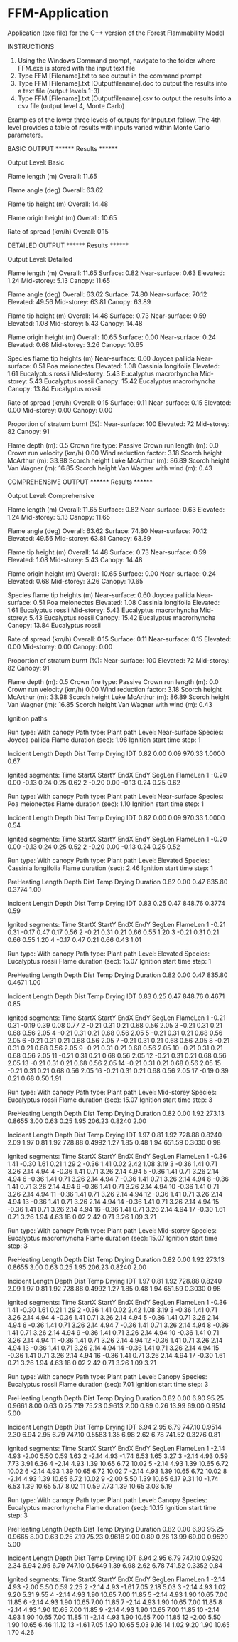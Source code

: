 # FFM-Application
Application (exe file) for the C++ version of the Forest Flammability Model

INSTRUCTIONS
1. Using the Windows Command prompt, navigate to the folder where FFM.exe is stored with the input text file
2. Type FFM [Filename].txt to see output in the command prompt
3. Type FFM [Filename].txt [Outputfilename].doc to output the results into a text file (output levels 1-3)
4. Type FFM [Filename].txt [Outputfilename].csv to output the results into a csv file (output level 4, Monte Carlo)


Examples of the lower three levels of outputs for Input.txt follow. The 4th level provides a table of results with inputs varied within Monte Carlo parameters.

BASIC OUTPUT
****** Results ******

Output Level: Basic

Flame length (m)                  Overall:        11.65

Flame angle (deg)                 Overall:        63.62

Flame tip height (m)              Overall:        14.48

Flame origin height (m)           Overall:        10.65

Rate of spread (km/h)             Overall:         0.15


DETAILED OUTPUT
****** Results ******

Output Level: Detailed

Flame length (m)                  Overall:        11.65
                                  Surface:         0.82
                                  Near-surface:    0.63
                                  Elevated:        1.24
                                  Mid-storey:      5.13
                                  Canopy:         11.65

Flame angle (deg)                 Overall:        63.62
                                  Surface:        74.80
                                  Near-surface:   70.12
                                  Elevated:       49.56
                                  Mid-storey:     63.81
                                  Canopy:         63.89

Flame tip height (m)              Overall:        14.48
                                  Surface:         0.73
                                  Near-surface:    0.59
                                  Elevated:        1.08
                                  Mid-storey:      5.43
                                  Canopy:         14.48

Flame origin height (m)           Overall:        10.65
                                  Surface:         0.00
                                  Near-surface:    0.24
                                  Elevated:        0.68
                                  Mid-storey:      3.26
                                  Canopy:         10.65

Species flame tip heights (m)     Near-surface:    0.60 Joycea pallida
                                  Near-surface:    0.51 Poa meionectes
                                  Elevated:        1.08 Cassinia longifolia
                                  Elevated:        1.61 Eucalyptus rossii
                                  Mid-storey:      5.43 Eucalyptus macrorhyncha
                                  Mid-storey:      5.43 Eucalyptus rossii
                                  Canopy:         15.42 Eucalyptus macrorhyncha
                                  Canopy:         13.84 Eucalyptus rossii

Rate of spread (km/h)             Overall:         0.15
                                  Surface:         0.11
                                  Near-surface:    0.15
                                  Elevated:        0.00
                                  Mid-storey:      0.00
                                  Canopy:          0.00

Proportion of stratum burnt (%):  Near-surface:   100
                                  Elevated:        72
                                  Mid-storey:      82
                                  Canopy:          91

Flame depth (m):                                   0.5
Crown fire type:                                Passive
Crown run length (m):                              0.0
Crown run velocity (km/h)                         0.00
Wind reduction factor:                          3.18
Scorch height McArthur (m):                      33.98
Scorch height Luke McArthur (m):                 86.89
Scorch height Van Wagner (m):                    16.85
Scorch height Van Wagner with wind (m):           0.43


COMPREHENSIVE OUTPUT
****** Results ******

Output Level: Comprehensive

Flame length (m)                  Overall:        11.65
                                  Surface:         0.82
                                  Near-surface:    0.63
                                  Elevated:        1.24
                                  Mid-storey:      5.13
                                  Canopy:         11.65

Flame angle (deg)                 Overall:        63.62
                                  Surface:        74.80
                                  Near-surface:   70.12
                                  Elevated:       49.56
                                  Mid-storey:     63.81
                                  Canopy:         63.89

Flame tip height (m)              Overall:        14.48
                                  Surface:         0.73
                                  Near-surface:    0.59
                                  Elevated:        1.08
                                  Mid-storey:      5.43
                                  Canopy:         14.48

Flame origin height (m)           Overall:        10.65
                                  Surface:         0.00
                                  Near-surface:    0.24
                                  Elevated:        0.68
                                  Mid-storey:      3.26
                                  Canopy:         10.65

Species flame tip heights (m)     Near-surface:    0.60 Joycea pallida
                                  Near-surface:    0.51 Poa meionectes
                                  Elevated:        1.08 Cassinia longifolia
                                  Elevated:        1.61 Eucalyptus rossii
                                  Mid-storey:      5.43 Eucalyptus macrorhyncha
                                  Mid-storey:      5.43 Eucalyptus rossii
                                  Canopy:         15.42 Eucalyptus macrorhyncha
                                  Canopy:         13.84 Eucalyptus rossii

Rate of spread (km/h)             Overall:         0.15
                                  Surface:         0.11
                                  Near-surface:    0.15
                                  Elevated:        0.00
                                  Mid-storey:      0.00
                                  Canopy:          0.00

Proportion of stratum burnt (%):  Near-surface:   100
                                  Elevated:        72
                                  Mid-storey:      82
                                  Canopy:          91

Flame depth (m):                                   0.5
Crown fire type:                                Passive
Crown run length (m):                              0.0
Crown run velocity (km/h)                         0.00
Wind reduction factor:                          3.18
Scorch height McArthur (m):                      33.98
Scorch height Luke McArthur (m):                 86.89
Scorch height Van Wagner (m):                    16.85
Scorch height Van Wagner with wind (m):           0.43

Ignition paths

Run type:                 With canopy
Path type:                Plant path
Level:                    Near-surface
Species:                  Joycea pallida
Flame duration (sec):     1.96
Ignition start time step: 1

Incident
Length	Depth	Dist	Temp	Drying	IDT
0.82	0.00	0.09	970.33	1.0000	0.67


Ignited segments:
Time	StartX	StartY	EndX	EndY	SegLen	FlameLen
1	-0.20	0.00	-0.13	0.24	0.25	0.62
2	-0.20	0.00	-0.13	0.24	0.25	0.62

Run type:                 With canopy
Path type:                Plant path
Level:                    Near-surface
Species:                  Poa meionectes
Flame duration (sec):     1.10
Ignition start time step: 1

Incident
Length	Depth	Dist	Temp	Drying	IDT
0.82	0.00	0.09	970.33	1.0000	0.54


Ignited segments:
Time	StartX	StartY	EndX	EndY	SegLen	FlameLen
1	-0.20	0.00	-0.13	0.24	0.25	0.52
2	-0.20	0.00	-0.13	0.24	0.25	0.52

Run type:                 With canopy
Path type:                Plant path
Level:                    Elevated
Species:                  Cassinia longifolia
Flame duration (sec):     2.46
Ignition start time step: 1

PreHeating
Length	Depth	Dist	Temp	Drying	Duration
0.82	0.00	0.47	835.80	0.3774	1.00


Incident
Length	Depth	Dist	Temp	Drying	IDT
0.83	0.25	0.47	848.76	0.3774	0.59


Ignited segments:
Time	StartX	StartY	EndX	EndY	SegLen	FlameLen
1	-0.21	0.31	-0.17	0.47	0.17	0.56
2	-0.21	0.31	0.21	0.66	0.55	1.20
3	-0.21	0.31	0.21	0.66	0.55	1.20
4	-0.17	0.47	0.21	0.66	0.43	1.01

Run type:                 With canopy
Path type:                Plant path
Level:                    Elevated
Species:                  Eucalyptus rossii
Flame duration (sec):     15.07
Ignition start time step: 1

PreHeating
Length	Depth	Dist	Temp	Drying	Duration
0.82	0.00	0.47	835.80	0.4671	1.00


Incident
Length	Depth	Dist	Temp	Drying	IDT
0.83	0.25	0.47	848.76	0.4671	0.85


Ignited segments:
Time	StartX	StartY	EndX	EndY	SegLen	FlameLen
1	-0.21	0.31	-0.19	0.39	0.08	0.77
2	-0.21	0.31	0.21	0.68	0.56	2.05
3	-0.21	0.31	0.21	0.68	0.56	2.05
4	-0.21	0.31	0.21	0.68	0.56	2.05
5	-0.21	0.31	0.21	0.68	0.56	2.05
6	-0.21	0.31	0.21	0.68	0.56	2.05
7	-0.21	0.31	0.21	0.68	0.56	2.05
8	-0.21	0.31	0.21	0.68	0.56	2.05
9	-0.21	0.31	0.21	0.68	0.56	2.05
10	-0.21	0.31	0.21	0.68	0.56	2.05
11	-0.21	0.31	0.21	0.68	0.56	2.05
12	-0.21	0.31	0.21	0.68	0.56	2.05
13	-0.21	0.31	0.21	0.68	0.56	2.05
14	-0.21	0.31	0.21	0.68	0.56	2.05
15	-0.21	0.31	0.21	0.68	0.56	2.05
16	-0.21	0.31	0.21	0.68	0.56	2.05
17	-0.19	0.39	0.21	0.68	0.50	1.91

Run type:                 With canopy
Path type:                Plant path
Level:                    Mid-storey
Species:                  Eucalyptus rossii
Flame duration (sec):     15.07
Ignition start time step: 3

PreHeating
Length	Depth	Dist	Temp	Drying	Duration
0.82	0.00	1.92	273.13	0.8655	3.00
0.63	0.25	1.95	206.23	0.8240	2.00


Incident
Length	Depth	Dist	Temp	Drying	IDT
1.97	0.81	1.92	728.88	0.8240	2.09
1.97	0.81	1.92	728.88	0.4992	1.27
1.85	0.48	1.94	651.59	0.3030	0.98


Ignited segments:
Time	StartX	StartY	EndX	EndY	SegLen	FlameLen
1	-0.36	1.41	-0.30	1.61	0.21	1.29
2	-0.36	1.41	0.02	2.42	1.08	3.19
3	-0.36	1.41	0.71	3.26	2.14	4.94
4	-0.36	1.41	0.71	3.26	2.14	4.94
5	-0.36	1.41	0.71	3.26	2.14	4.94
6	-0.36	1.41	0.71	3.26	2.14	4.94
7	-0.36	1.41	0.71	3.26	2.14	4.94
8	-0.36	1.41	0.71	3.26	2.14	4.94
9	-0.36	1.41	0.71	3.26	2.14	4.94
10	-0.36	1.41	0.71	3.26	2.14	4.94
11	-0.36	1.41	0.71	3.26	2.14	4.94
12	-0.36	1.41	0.71	3.26	2.14	4.94
13	-0.36	1.41	0.71	3.26	2.14	4.94
14	-0.36	1.41	0.71	3.26	2.14	4.94
15	-0.36	1.41	0.71	3.26	2.14	4.94
16	-0.36	1.41	0.71	3.26	2.14	4.94
17	-0.30	1.61	0.71	3.26	1.94	4.63
18	0.02	2.42	0.71	3.26	1.09	3.21

Run type:                 With canopy
Path type:                Plant path
Level:                    Mid-storey
Species:                  Eucalyptus macrorhyncha
Flame duration (sec):     15.07
Ignition start time step: 3

PreHeating
Length	Depth	Dist	Temp	Drying	Duration
0.82	0.00	1.92	273.13	0.8655	3.00
0.63	0.25	1.95	206.23	0.8240	2.00


Incident
Length	Depth	Dist	Temp	Drying	IDT
1.97	0.81	1.92	728.88	0.8240	2.09
1.97	0.81	1.92	728.88	0.4992	1.27
1.85	0.48	1.94	651.59	0.3030	0.98


Ignited segments:
Time	StartX	StartY	EndX	EndY	SegLen	FlameLen
1	-0.36	1.41	-0.30	1.61	0.21	1.29
2	-0.36	1.41	0.02	2.42	1.08	3.19
3	-0.36	1.41	0.71	3.26	2.14	4.94
4	-0.36	1.41	0.71	3.26	2.14	4.94
5	-0.36	1.41	0.71	3.26	2.14	4.94
6	-0.36	1.41	0.71	3.26	2.14	4.94
7	-0.36	1.41	0.71	3.26	2.14	4.94
8	-0.36	1.41	0.71	3.26	2.14	4.94
9	-0.36	1.41	0.71	3.26	2.14	4.94
10	-0.36	1.41	0.71	3.26	2.14	4.94
11	-0.36	1.41	0.71	3.26	2.14	4.94
12	-0.36	1.41	0.71	3.26	2.14	4.94
13	-0.36	1.41	0.71	3.26	2.14	4.94
14	-0.36	1.41	0.71	3.26	2.14	4.94
15	-0.36	1.41	0.71	3.26	2.14	4.94
16	-0.36	1.41	0.71	3.26	2.14	4.94
17	-0.30	1.61	0.71	3.26	1.94	4.63
18	0.02	2.42	0.71	3.26	1.09	3.21

Run type:                 With canopy
Path type:                Plant path
Level:                    Canopy
Species:                  Eucalyptus rossii
Flame duration (sec):     7.01
Ignition start time step: 3

PreHeating
Length	Depth	Dist	Temp	Drying	Duration
0.82	0.00	6.90	95.25	0.9661	8.00
0.63	0.25	7.19	75.23	0.9613	2.00
0.89	0.26	13.99	69.00	0.9514	5.00


Incident
Length	Depth	Dist	Temp	Drying	IDT
6.94	2.95	6.79	747.10	0.9514	2.30
6.94	2.95	6.79	747.10	0.5583	1.35
6.98	2.62	6.78	741.52	0.3276	0.81


Ignited segments:
Time	StartX	StartY	EndX	EndY	SegLen	FlameLen
1	-2.14	4.93	-2.00	5.50	0.59	1.63
2	-2.14	4.93	-1.74	6.53	1.65	3.27
3	-2.14	4.93	0.59	7.73	3.91	6.36
4	-2.14	4.93	1.39	10.65	6.72	10.02
5	-2.14	4.93	1.39	10.65	6.72	10.02
6	-2.14	4.93	1.39	10.65	6.72	10.02
7	-2.14	4.93	1.39	10.65	6.72	10.02
8	-2.14	4.93	1.39	10.65	6.72	10.02
9	-2.00	5.50	1.39	10.65	6.17	9.31
10	-1.74	6.53	1.39	10.65	5.17	8.02
11	0.59	7.73	1.39	10.65	3.03	5.19

Run type:                 With canopy
Path type:                Plant path
Level:                    Canopy
Species:                  Eucalyptus macrorhyncha
Flame duration (sec):     10.15
Ignition start time step: 3

PreHeating
Length	Depth	Dist	Temp	Drying	Duration
0.82	0.00	6.90	95.25	0.9665	8.00
0.63	0.25	7.19	75.23	0.9618	2.00
0.89	0.26	13.99	69.00	0.9520	5.00


Incident
Length	Depth	Dist	Temp	Drying	IDT
6.94	2.95	6.79	747.10	0.9520	2.34
6.94	2.95	6.79	747.10	0.5649	1.39
6.98	2.62	6.78	741.52	0.3352	0.84


Ignited segments:
Time	StartX	StartY	EndX	EndY	SegLen	FlameLen
1	-2.14	4.93	-2.00	5.50	0.59	2.25
2	-2.14	4.93	-1.61	7.05	2.18	5.03
3	-2.14	4.93	1.02	9.20	5.31	9.55
4	-2.14	4.93	1.90	10.65	7.00	11.85
5	-2.14	4.93	1.90	10.65	7.00	11.85
6	-2.14	4.93	1.90	10.65	7.00	11.85
7	-2.14	4.93	1.90	10.65	7.00	11.85
8	-2.14	4.93	1.90	10.65	7.00	11.85
9	-2.14	4.93	1.90	10.65	7.00	11.85
10	-2.14	4.93	1.90	10.65	7.00	11.85
11	-2.14	4.93	1.90	10.65	7.00	11.85
12	-2.00	5.50	1.90	10.65	6.46	11.12
13	-1.61	7.05	1.90	10.65	5.03	9.16
14	1.02	9.20	1.90	10.65	1.70	4.26

